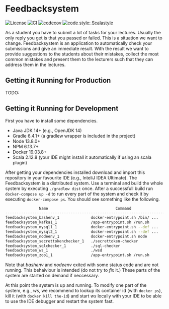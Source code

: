 # Feedbacksystem

[![License](https://img.shields.io/badge/License-Apache%202.0-blue.svg)](https://opensource.org/licenses/Apache-2.0)
[![CI](https://github.com/thm-mni-ii/feedbacksystem/actions/workflows/ci.yml/badge.svg)](https://github.com/thm-mni-ii/feedbacksystem/actions/workflows/ci.yml)
[![codecov](https://codecov.io/gh/thm-mni-ii/feedbacksystem/branch/dev/graph/badge.svg?token=HLGM9MC0F2)](https://codecov.io/gh/thm-mni-ii/feedbacksystem)
[![code style: Scalastyle](https://img.shields.io/badge/code_style-Scalastyle-c22d40.svg?style=flat)](https://github.com/scalastyle/scalastyle)

As a student you have to submit a lot of tasks
for your lectures. Usually the only reply you
get is that you passed or failed. This is a situation
we want to change.
Feedbacksystem is an application to automatically check
your submissions and give an immediate result.
With the result we want to provide suggestions
to the students about their mistakes,
collect the most common mistakes and
present them to the lecturers such that they
can address them in the lectures.

## Getting it Running for Production

TODO:

## Getting it Running for Development

First you have to install some dependencies.

- Java JDK 14+ (e.g., OpenJDK 14)
- Gradle 6.4.1+ (a gradlew wrapper is included in the project)
- Node 13.8.0+
- NPM 6.13.7+
- Docker 19.03.8+
- Scala 2.12.8 (your IDE might install it automatically if using an scala plugin)

After getting your dependencies installed download and import this repository in your favourite IDE (e.g., InteliJ IDEA Ultimate). The Feedbacksystem is a distributed system. Use a terminal and build the whole system by executing `./gradlew dist` once.
After a successfull build run `docker-compose up -d` to run every part of the system and check it by executing `docker-compose ps`. You should see something like the following.

```bash
               Name                              Command                State                          Ports
----------------------------------------------------------------------------------------------------------------------------------
feedbacksystem_bashenv_1              docker-entrypoint.sh /bin/ ...   Exit 127
feedbacksystem_kafka1_1               /app-entrypoint.sh /run.sh       Up         0.0.0.0:29092->29092/tcp, 0.0.0.0:9092->9092/tcp
feedbacksystem_mysql1_1               docker-entrypoint.sh --def ...   Up         0.0.0.0:3308->3306/tcp, 33060/tcp
feedbacksystem_mysql2_1               docker-entrypoint.sh --def ...   Up         0.0.0.0:3309->3306/tcp, 33060/tcp
feedbacksystem_nodeenv_1              docker-entrypoint.sh node        Exit 0
feedbacksystem_secrettokenchecker_1   ./secrettoken-checker            Up         2375/tcp, 2376/tcp
feedbacksystem_sqlchecker_1           ./sql-checker                    Up
feedbacksystem_ws_1                   ./wsd                            Up         0.0.0.0:443->8080/tcp
feedbacksystem_zoo1_1                 /app-entrypoint.sh /run.sh       Up         0.0.0.0:2181->2181/tcp, 2888/tcp, 3888/tcp
```

Note that _bashenv_ and _nodeenv_ exited with some status code and are not running. This behaiviour is intended (do not try to _fix_ it.) These parts of the system are started on demand if neccessary.

At this point the system is up and running. To modify one part of the system, e.g., _ws_, we recommend to lookup its container id (with `docker ps`), kill it (with `docker kill the-id`) and start _ws_ locally with your IDE to be able to use the IDE debugger and restart the system fast.
